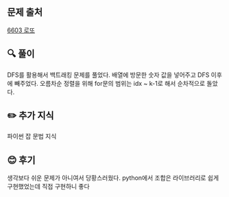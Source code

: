 ## 문제 출처

<a href="https://www.acmicpc.net/problem/6603" rel="nofollow">6603 로또</a>

## 🔍 풀이

DFS를 활용해서 백트래킹 문제를 풀었다. 
배열에 방문한 숫자 값을 넣어주고 DFS 이후에 빼주었다. 
오름차순 정렬을 위해 for문의 범위는 idx ~ k-1로 해서 순차적으로 돌았다. 

## ✏️ 추가 지식

파이썬 잡 문법 지식
## 😊 후기

생각보다 쉬운 문제가 아니여서 당황스러웠다.
python에서 조합은 라이브러리로 쉽게 구현했었는데 직접 구현하니 좋다
